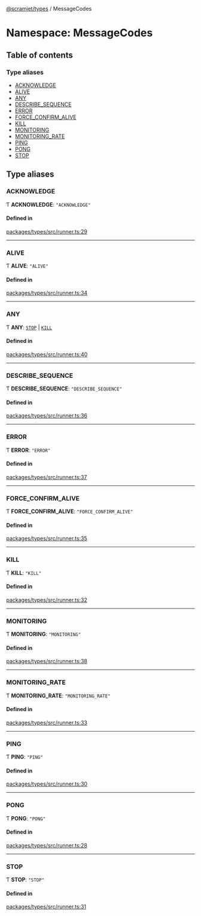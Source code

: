 [@scramjet/types](../README.md) / MessageCodes

# Namespace: MessageCodes

## Table of contents

### Type aliases

- [ACKNOWLEDGE](messagecodes.md#acknowledge)
- [ALIVE](messagecodes.md#alive)
- [ANY](messagecodes.md#any)
- [DESCRIBE\_SEQUENCE](messagecodes.md#describe_sequence)
- [ERROR](messagecodes.md#error)
- [FORCE\_CONFIRM\_ALIVE](messagecodes.md#force_confirm_alive)
- [KILL](messagecodes.md#kill)
- [MONITORING](messagecodes.md#monitoring)
- [MONITORING\_RATE](messagecodes.md#monitoring_rate)
- [PING](messagecodes.md#ping)
- [PONG](messagecodes.md#pong)
- [STOP](messagecodes.md#stop)

## Type aliases

### ACKNOWLEDGE

Ƭ **ACKNOWLEDGE**: ``"ACKNOWLEDGE"``

#### Defined in

[packages/types/src/runner.ts:29](https://github.com/scramjet-cloud-platform/scramjet-csi-dev/blob/HEAD/packages/types/src/runner.ts#L29)

___

### ALIVE

Ƭ **ALIVE**: ``"ALIVE"``

#### Defined in

[packages/types/src/runner.ts:34](https://github.com/scramjet-cloud-platform/scramjet-csi-dev/blob/HEAD/packages/types/src/runner.ts#L34)

___

### ANY

Ƭ **ANY**: [`STOP`](messagecodes.md#stop) \| [`KILL`](messagecodes.md#kill)

#### Defined in

[packages/types/src/runner.ts:40](https://github.com/scramjet-cloud-platform/scramjet-csi-dev/blob/HEAD/packages/types/src/runner.ts#L40)

___

### DESCRIBE\_SEQUENCE

Ƭ **DESCRIBE\_SEQUENCE**: ``"DESCRIBE_SEQUENCE"``

#### Defined in

[packages/types/src/runner.ts:36](https://github.com/scramjet-cloud-platform/scramjet-csi-dev/blob/HEAD/packages/types/src/runner.ts#L36)

___

### ERROR

Ƭ **ERROR**: ``"ERROR"``

#### Defined in

[packages/types/src/runner.ts:37](https://github.com/scramjet-cloud-platform/scramjet-csi-dev/blob/HEAD/packages/types/src/runner.ts#L37)

___

### FORCE\_CONFIRM\_ALIVE

Ƭ **FORCE\_CONFIRM\_ALIVE**: ``"FORCE_CONFIRM_ALIVE"``

#### Defined in

[packages/types/src/runner.ts:35](https://github.com/scramjet-cloud-platform/scramjet-csi-dev/blob/HEAD/packages/types/src/runner.ts#L35)

___

### KILL

Ƭ **KILL**: ``"KILL"``

#### Defined in

[packages/types/src/runner.ts:32](https://github.com/scramjet-cloud-platform/scramjet-csi-dev/blob/HEAD/packages/types/src/runner.ts#L32)

___

### MONITORING

Ƭ **MONITORING**: ``"MONITORING"``

#### Defined in

[packages/types/src/runner.ts:38](https://github.com/scramjet-cloud-platform/scramjet-csi-dev/blob/HEAD/packages/types/src/runner.ts#L38)

___

### MONITORING\_RATE

Ƭ **MONITORING\_RATE**: ``"MONITORING_RATE"``

#### Defined in

[packages/types/src/runner.ts:33](https://github.com/scramjet-cloud-platform/scramjet-csi-dev/blob/HEAD/packages/types/src/runner.ts#L33)

___

### PING

Ƭ **PING**: ``"PING"``

#### Defined in

[packages/types/src/runner.ts:30](https://github.com/scramjet-cloud-platform/scramjet-csi-dev/blob/HEAD/packages/types/src/runner.ts#L30)

___

### PONG

Ƭ **PONG**: ``"PONG"``

#### Defined in

[packages/types/src/runner.ts:28](https://github.com/scramjet-cloud-platform/scramjet-csi-dev/blob/HEAD/packages/types/src/runner.ts#L28)

___

### STOP

Ƭ **STOP**: ``"STOP"``

#### Defined in

[packages/types/src/runner.ts:31](https://github.com/scramjet-cloud-platform/scramjet-csi-dev/blob/HEAD/packages/types/src/runner.ts#L31)
